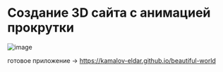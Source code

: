 # Создание 3D сайта с анимацией прокрутки

![image](https://github.com/kamalov-eldar/beautiful-world/blob/master/media/record.gif)

готовое приложение -> https://kamalov-eldar.github.io/beautiful-world
